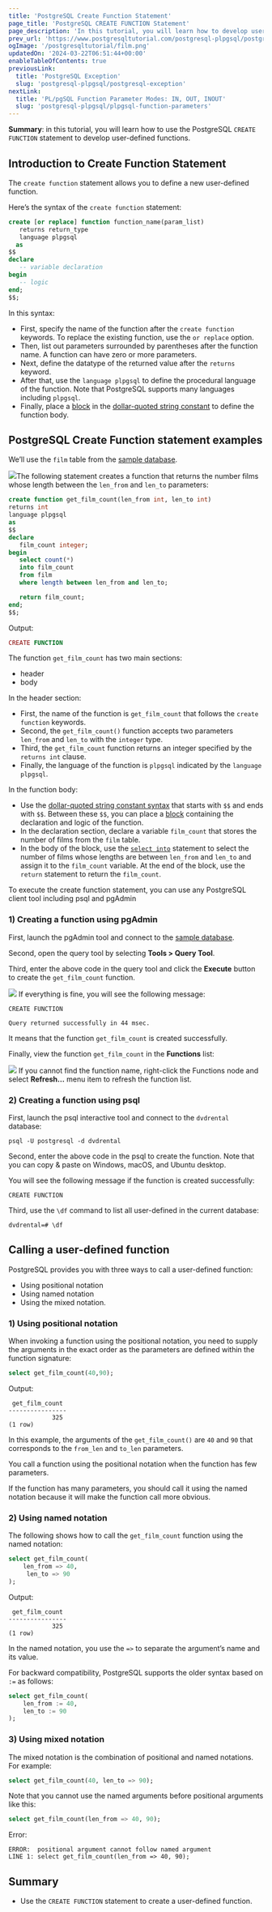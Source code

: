 ```yaml
---
title: 'PostgreSQL Create Function Statement'
page_title: 'PostgreSQL CREATE FUNCTION Statement'
page_description: 'In this tutorial, you will learn how to develop user-defined functions using the PostgreSQL CREATE FUNCTION statement.'
prev_url: 'https://www.postgresqltutorial.com/postgresql-plpgsql/postgresql-create-function/'
ogImage: '/postgresqltutorial/film.png'
updatedOn: '2024-03-22T06:51:44+00:00'
enableTableOfContents: true
previousLink:
  title: 'PostgreSQL Exception'
  slug: 'postgresql-plpgsql/postgresql-exception'
nextLink:
  title: 'PL/pgSQL Function Parameter Modes: IN, OUT, INOUT'
  slug: 'postgresql-plpgsql/plpgsql-function-parameters'
---
```


**Summary**: in this tutorial, you will learn how to use the PostgreSQL `CREATE FUNCTION` statement to develop user\-defined functions.

## Introduction to Create Function Statement

The `create function` statement allows you to define a new user\-defined function.

Here’s the syntax of the `create function` statement:

```sql
create [or replace] function function_name(param_list)
   returns return_type
   language plpgsql
  as
$$
declare
   -- variable declaration
begin
   -- logic
end;
$$;
```

In this syntax:

- First, specify the name of the function after the `create function` keywords. To replace the existing function, use the `or replace` option.
- Then, list out parameters surrounded by parentheses after the function name. A function can have zero or more parameters.
- Next, define the datatype of the returned value after the `returns` keyword.
- After that, use the `language plpgsql` to define the procedural language of the function. Note that PostgreSQL supports many languages including `plpgsql`.
- Finally, place a [block](plpgsql-block-structure) in the [dollar\-quoted string constant](dollar-quoted-string-constants) to define the function body.

## PostgreSQL Create Function statement examples

We’ll use the `film` table from the [sample database](../postgresql-getting-started/postgresql-sample-database).

![](/postgresqltutorial/film.png)The following statement creates a function that returns the number films whose length between the `len_from` and `len_to` parameters:

```sql
create function get_film_count(len_from int, len_to int)
returns int
language plpgsql
as
$$
declare
   film_count integer;
begin
   select count(*)
   into film_count
   from film
   where length between len_from and len_to;

   return film_count;
end;
$$;
```

Output:

```php
CREATE FUNCTION
```

The function `get_film_count` has two main sections:

- header
- body

In the header section:

- First, the name of the function is `get_film_count` that follows the `create function` keywords.
- Second, the `get_film_count()` function accepts two parameters `len_from` and `len_to` with the `integer` type.
- Third, the `get_film_count` function returns an integer specified by the `returns int` clause.
- Finally, the language of the function is `plpgsql` indicated by the `language plpgsql`.

In the function body:

- Use the [dollar\-quoted string constant syntax](dollar-quoted-string-constants) that starts with `$$` and ends with `$$`. Between these `$$`, you can place a [block](plpgsql-block-structure) containing the declaration and logic of the function.
- In the declaration section, declare a variable `film_count` that stores the number of films from the `film` table.
- In the body of the block, use the [`select into`](https://neon.tech/postgresql/plpgsql-select-into/) statement to select the number of films whose lengths are between `len_from` and `len_to` and assign it to the `film_count` variable. At the end of the block, use the `return` statement to return the `film_count`.

To execute the create function statement, you can use any PostgreSQL client tool including psql and pgAdmin

### 1\) Creating a function using pgAdmin

First, launch the pgAdmin tool and connect to the [sample database](../postgresql-getting-started/postgresql-sample-database).

Second, open the query tool by selecting **Tools \> Query Tool**.

Third, enter the above code in the query tool and click the **Execute** button to create the `get_film_count` function.

![](/postgresqltutorial/PostgreSQL-Create-Function-example.png)
If everything is fine, you will see the following message:

```shell
CREATE FUNCTION

Query returned successfully in 44 msec.
```

It means that the function `get_film_count` is created successfully.

Finally, view the function `get_film_count` in the **Functions** list:

![](/postgresqltutorial/PostgreSQL-Create-Function-Function-List.png)
If you cannot find the function name, right\-click the Functions node and select **Refresh…** menu item to refresh the function list.

### 2\) Creating a function using psql

First, launch the psql interactive tool and connect to the `dvdrental` database:

```shell
psql -U postgresql -d dvdrental
```

Second, enter the above code in the psql to create the function. Note that you can copy \& paste on Windows, macOS, and Ubuntu desktop.

You will see the following message if the function is created successfully:

```
CREATE FUNCTION
```

Third, use the `\df` command to list all user\-defined in the current database:

```shell
dvdrental=# \df
```

## Calling a user\-defined function

PostgreSQL provides you with three ways to call a user\-defined function:

- Using positional notation
- Using named notation
- Using the mixed notation.

### 1\) Using positional notation

When invoking a function using the positional notation, you need to supply the arguments in the exact order as the parameters are defined within the function signature:

```sql
select get_film_count(40,90);
```

Output:

```shell
 get_film_count
----------------
            325
(1 row)
```

In this example, the arguments of the `get_film_count()` are `40` and `90` that corresponds to the `from_len` and `to_len` parameters.

You call a function using the positional notation when the function has few parameters.

If the function has many parameters, you should call it using the named notation because it will make the function call more obvious.

### 2\) Using named notation

The following shows how to call the `get_film_count` function using the named notation:

```sql
select get_film_count(
    len_from => 40,
     len_to => 90
);
```

Output:

```shell
 get_film_count
----------------
            325
(1 row)
```

In the named notation, you use the `=>` to separate the argument’s name and its value.

For backward compatibility, PostgreSQL supports the older syntax based on `:=` as follows:

```sql
select get_film_count(
    len_from := 40,
    len_to := 90
);
```

### 3\) Using mixed notation

The mixed notation is the combination of positional and named notations. For example:

```sql
select get_film_count(40, len_to => 90);
```

Note that you cannot use the named arguments before positional arguments like this:

```sql
select get_film_count(len_from => 40, 90);
```

Error:

```shell
ERROR:  positional argument cannot follow named argument
LINE 1: select get_film_count(len_from => 40, 90);
```

## Summary

- Use the `CREATE FUNCTION` statement to create a user\-defined function.
